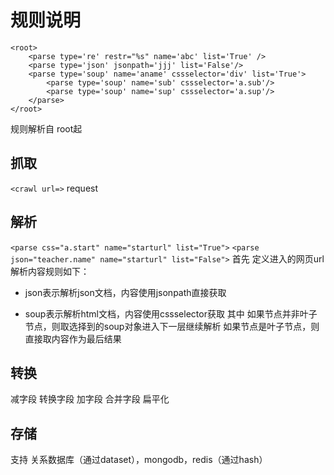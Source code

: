 # 规则说明

```
<root>
    <parse type='re' restr="%s" name='abc' list='True' />
    <parse type='json' jsonpath='jjj' list='False'/>
    <parse type='soup' name='aname' cssselector='div' list='True'>
        <parse type='soup' name='sub' cssselector='a.sub'/>
        <parse type='soup' name='sup' cssselector='a.sup'/>
    </parse>
</root>
```

规则解析自 root起
## 抓取
`<crawl url=>`
request


## 解析
`<parse css="a.start" name="starturl" list="True">`
`<parse json="teacher.name" name="starturl" list="False">`
首先 定义进入的网页url
解析内容规则如下：
- json表示解析json文档，内容使用jsonpath直接获取

- soup表示解析html文档，内容使用cssselector获取
其中 如果节点并非叶子节点，则取选择到的soup对象进入下一层继续解析
     如果节点是叶子节点，则直接取内容作为最后结果

## 转换
减字段
转换字段
加字段
合并字段
扁平化

## 存储
支持 关系数据库（通过dataset），mongodb，redis（通过hash）


